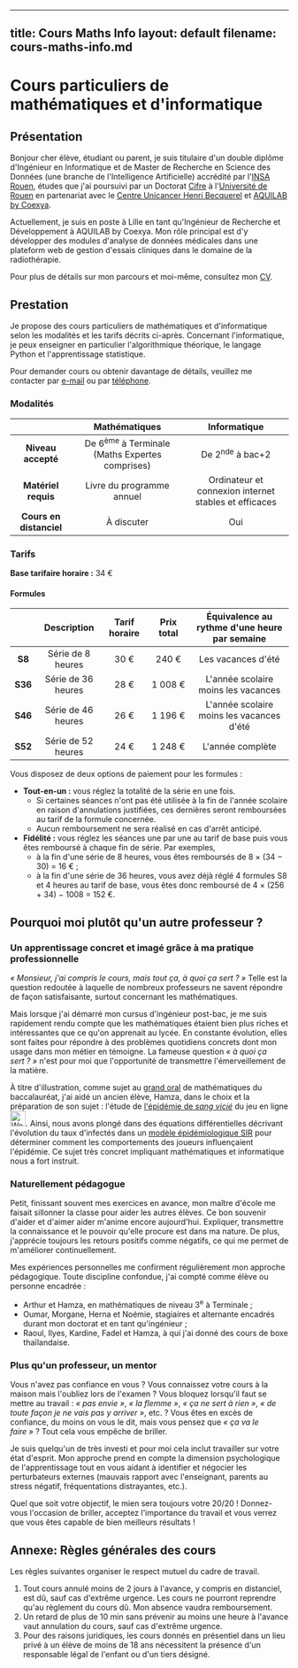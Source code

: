 ----
title: Cours Maths Info
layout: default
filename: cours-maths-info.md
----

# Cours particuliers de mathématiques et d'informatique

## Présentation

Bonjour cher élève, étudiant ou parent, je suis titulaire d'un double diplôme d'Ingénieur en Informatique et de Master de Recherche en Science des Données (une branche de l'Intelligence Artificielle) accrédité par l'[INSA Rouen](https://www.insa-rouen.fr/formation/specialites-ingenieurses/informatique-et-technologie-de-linformation), études que j'ai poursuivi par un Doctorat [Cifre](https://www.anrt.asso.fr/fr/le-dispositif-cifre-7844) à l'[Université de Rouen](https://ed-miis.normandie-univ.fr/) en partenariat avec le [Centre Unicancer Henri Becquerel](https://www.becquerel.fr/le-centre/la-recherche/recherche-fondamentale-et-translationnelle/) et [AQUILAB by Coexya](https://www.aquilab.com).

Actuellement, je suis en poste à Lille en tant qu'Ingénieur de Recherche et Développement à AQUILAB by Coexya.
Mon rôle principal est d'y développer des modules d'analyse de données médicales dans une plateform web de gestion d'essais cliniques dans le domaine de la radiothérapie.

Pour plus de détails sur mon parcours et moi-même, consultez mon [CV](index.md).

## Prestation

Je propose des cours particuliers de mathématiques et d'informatique selon les modalités et les tarifs décrits ci-après.
Concernant l'informatique, je peux enseigner en particulier l'algorithmique théorique, le langage Python et l'apprentissage statistique.


Pour demander cours ou obtenir davantage de détails, veuillez me contacter par <a href="mailto:alexandre.huat@gmail.com?subject=Cours particuliers — Prénom NOM — Matières&body=(1) Modifiez l'objet du mail en précisant le nom complet de l'élève potentiel et les matières qui vous intéressent. (2) Renseignez directement vos disponibilités si vous les connaissez. (3) Renseignez votre numéro de téléphone pour être recontacté.">e-mail</a> ou par <a href="tel:+33749365848">
téléphone</a>.

### Modalités

|                              |                       Mathématiques                       | Informatique                                          |
|:----------------------------:|:---------------------------------------------------------:|:----------------------------------------------------:|
|      **Niveau accepté**      | De 6<sup>ème</sup> à Terminale (Maths Expertes comprises) | De 2<sup>nde</sup> à bac+2                            |
|     **Matériel requis**      |                 Livre du programme annuel                 | Ordinateur et connexion internet stables et efficaces |
|   **Cours en distanciel**    |                        À discuter                         | Oui                                                   |
 
### Tarifs

**Base tarifaire horaire :** 34 €

#### Formules

|   |     Description     | Tarif horaire  |  Prix total  | Équivalence au rythme d'une heure par semaine |
|:--------:|:-------------------:|:--------------:|:------------:|:---------------------------------------------:|
|    **S8**    |  Série de 8 heures  |      30 €      |    240 €     |              Les vacances d'été               |
|   **S36**    | Série de 36 heures  |      28 €      |   1 008 €    |      L'année scolaire moins les vacances      |
|   **S46**    | Série de 46 heures  |      26 €      |   1 196 €    |   L'année scolaire moins les vacances d'été   |
|   **S52**    | Série de 52 heures  |      24 €      |   1 248 €    |               L'année complète                |

Vous disposez de deux options de paiement pour les formules :

* **Tout-en-un :** vous réglez la totalité de la série en une fois.
   * Si certaines séances n'ont pas été utilisée à la fin de l'année scolaire en raison d'annulations justifiées, ces dernières seront remboursées au tarif de la formule concernée.
   * Aucun remboursement ne sera réalisé en cas d'arrêt anticipé. 
* **Fidélité :** vous réglez les séances une par une au tarif de base puis vous êtes remboursé à chaque fin de série. Par exemples,
  * à la fin d'une série de 8 heures, vous êtes remboursés de 8 × (34 − 30) = 16 € ;
  * à la fin d'une série de 36 heures, vous avez déjà réglé 4 formules S8 et 4 heures au tarif de base, vous êtes donc remboursé de 4 × (256 + 34) − 1008 = 152 €.

## Pourquoi moi plutôt qu'un autre professeur ?

### Un apprentissage concret et imagé grâce à ma pratique professionnelle

_« Monsieur, j'ai compris le cours, mais tout ça, à quoi ça sert ? »_ Telle est la question redoutée à laquelle de nombreux professeurs ne savent répondre de façon satisfaisante, surtout concernant les mathématiques.

Mais lorsque j'ai démarré mon cursus d'ingénieur post-bac, je me suis rapidement rendu compte que les mathématiques étaient bien plus riches et intéressantes que ce qu'on apprenait au lycée. En constante évolution, elles sont faites pour répondre à des problèmes quotidiens concrets dont mon usage dans mon métier en témoigne. La fameuse question _« à quoi ça sert ? »_ n'est pour moi que l'opportunité de transmettre l'émerveillement de la matière.

À titre d'illustration, comme sujet au [grand oral](https://www.education.gouv.fr/reussir-au-lycee/baccalaureat-comment-se-passe-le-grand-oral-100028) de mathématiques du baccalauréat, j'ai aidé un ancien élève, Hamza, dans le choix et la préparation de son sujet : l'étude de [l'épidémie de _sang vicié_](https://fr.wikipedia.org/wiki/Incident_du_sang_vicié) du jeu en ligne <img src="https://fr.wikipedia.org/wiki/World_of_Warcraft#/media/Fichier:World_of_Warcraft_Logo.png" style="height: 2em" alt="World of Warcraft">. Ainsi, nous avons plongé dans des équations différentielles décrivant l'évolution du taux d'infectés dans un [modèle épidémiologique SIR](https://fr.wikipedia.org/wiki/Mod%C3%A8les_compartimentaux_en_%C3%A9pid%C3%A9miologie) pour déterminer comment les comportements des joueurs influençaient l'épidémie. Ce sujet très concret impliquant mathématiques et informatique nous a fort instruit.

### Naturellement pédagogue

Petit, finissant souvent mes exercices en avance, mon maître d'école me faisait sillonner la classe pour aider les autres élèves. Ce bon souvenir d'aider et d'aimer aider m'anime encore aujourd'hui. Expliquer, transmettre la connaissance et le pouvoir qu'elle procure est dans ma nature. De plus, j'apprécie toujours les retours positifs comme négatifs, ce qui me permet de m'améliorer continuellement.

Mes expériences personnelles me confirment régulièrement mon approche pédagogique.
Toute discipline confondue, j'ai compté comme élève ou personne encadrée :
* Arthur et Hamza, en mathématiques de niveau 3<sup>e</sup> à Terminale ;
* Oumar, Morgane, Herna et Noémie, stagiaires et alternante encadrés durant mon doctorat et en tant qu'ingénieur ;
* Raoul, Ilyes, Kardine, Fadel et Hamza, à qui j'ai donné des cours de boxe thaïlandaise.

### Plus qu'un professeur, un mentor

Vous n'avez pas confiance en vous ? Vous connaissez votre cours à la maison mais l'oubliez lors de l'examen ? Vous bloquez lorsqu'il faut se mettre au travail : _« pas envie »_, _« la flemme »_, _« ça ne sert à rien »_, _« de toute façon je ne vais pas y arriver »_, etc. ? Vous êtes en excès de confiance, du moins on vous le dit, mais vous pensez que _« ça va le faire »_ ? Tout cela vous empêche de briller.

Je suis quelqu'un de très investi et pour moi cela inclut travailler sur votre état d'esprit. Mon approche prend en compte la dimension psychologique de l'apprentissage tout en vous aidant à identifier et négocier les perturbateurs externes (mauvais rapport avec l'enseignant, parents au stress négatif, fréquentations distrayantes, etc.).

Quel que soit votre objectif, le mien sera toujours votre 20/20 ! Donnez-vous l'occasion de briller, acceptez l'importance du travail et vous verrez que vous êtes capable de bien meilleurs résultats !

## Annexe: Règles générales des cours

Les règles suivantes organiser le respect mutuel du cadre de travail.

1. Tout cours annulé moins de 2 jours à l'avance, y compris en distanciel, est dû, sauf cas d'extrême urgence. Les cours ne pourront reprendre qu'au règlement du cours dû. Mon absence vaudra remboursement.
2. Un retard de plus de 10 min sans prévenir au moins une heure à l'avance vaut annulation du cours, sauf cas d'extrême urgence.
3. Pour des raisons juridiques, les cours donnés en présentiel dans un lieu privé à un élève de moins de 18 ans nécessitent la présence d'un responsable légal de l'enfant ou d'un tiers désigné.